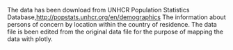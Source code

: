 The data has been download from UNHCR Population Statistics Database,http://popstats.unhcr.org/en/demographics
The information about persons of concern by location within the country of residence. The data file is been edited from the original data file for the purpose of mapping the data with plotly.

